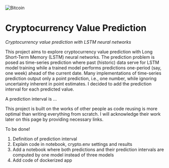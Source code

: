 ![Bitcoin](https://pixabay.com/photos/bitcoin-cryptocurrency-digital-2007769/)

# Cryptocurrency Value Prediction
*Cryptocurrency value prediction with LSTM neural networks*
 
This project aims to explore cryptocurrency value prediction with Long Short-Term Memory (LSTM) neural networks. The prediction problem is posed as time-series prediction where past (historic) data serve for LSTM model training while a trained model performs predictions one-period (say, one week) ahead of the current date. Many implementations of time-series prediction output only a point prediction, i.e., one number, while ignoring uncertainty inherent in point estimates. I decided to add the prediction interval for each predicted value. 

A prediction interval is ... 

This project is built on the works of other people as code reusing is more optimal than writing everything from scratch. I will acknowledge their work later on this page by providing necessary links.

To be done!
1. Definition of prediction interval
2. Explain code in notebook, crypto.env settings and results
3. Add a notebook where both predictions and their prediction intervals are computed by one model instead of three models
4. Add code of dockerized app 
